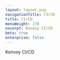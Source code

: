 ```yaml
---
layout: layout.pug
navigationTitle: CI/CD
title: CI/CD
menuWeight: 170
excerpt: Konvoy CI/CD
beta: true
enterprise: false
---
```

Konvoy CI/CD
